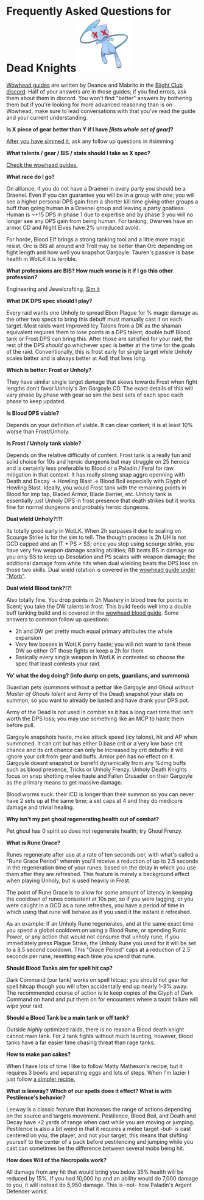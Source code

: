 # Frequently Asked Questions for Dead Knights ![](./media/skinnay_rip.png)

[Wowhead guides](https://www.wowhead.com/wotlk/guides/classes/death-knight) are written by Deance and Mabrito in the [Blight Club discord](https://discord.gg/worms).  Half of your answers are in those guides; if you find errors, ask them about them in discord.  You won't find "better" answers by bothering them but if you're looking for more advanced reasoning than is on Wowhead, make sure to lead conversations with that you've read the guide and your current understanding.

**Is X piece of gear better than Y if I have _\[lists whole set of gear\]_?**

[After you have simmed it](https://wowsims.github.io/wotlk/), ask any follow up questions in #simming

**What talents / gear / BIS / stats should I take as X spec?**

[Check the wowhead guides.](https://www.wowhead.com/wotlk/guides/classes/death-knight)

**What race do I go?**

On alliance, if you do not have a Draenei in every party you should be a Draenei.  Even if you can guarantee you will be in a group with one; you will see a higher personal DPS gain from a shorter kill time giving other groups a buff than going human in a Draenei group and leaving a party goatless.  Human is ~+15 DPS in phase 1 due to expertise and by phase 3 you will no longer see any DPS gain from being human.  For tanking, Dwarves have an armor CD and Night Elves have 2% unreduced avoid.

For horde, Blood Elf brings a strong tanking tool and a little more magic resist.  Orc is BiS all around and Troll may be better than Orc depending on fight length and how well you snapshot Gargoyle.  Tauren's passive is base health in WotLK it is terrible.

**What professions are BIS?  How much worse is it if I go this other profession?**

Engineering and Jewelcrafting.  [Sim it](https://wowsims.github.io/wotlk/)

**What DK DPS spec should I play?**

Every raid wants one Unholy to spread Ebon Plague for % magic damage as the other two specs to bring this debuff must manually cast it on each target.  Most raids want Improved Icy Talons from a DK as the shaman equivalent requires them to lose points in a DPS talent; double buff Blood tank or Frost DPS can bring this.  After those are satisfied for your raid, the rest of the DPS _should_ go whichever spec is better at the time for the goals of the raid.  Conventionally, this is frost early for single target while Unholy scales better and is always better at AoE that lives long.

**Which is better: Frost or Unholy?**

They have similar single target damage that skews towards Frost when fight lengths don't favor Unholy's 3m Gargoyle CD.  The exact details of this will vary phase by phase with gear so sim the best sets of each spec each phase to keep updated.

**Is Blood DPS viable?**

Depends on your definition of viable.  It can clear content; it is at least 10% worse than Frost/Unholy.

**Is Frost / Unholy tank viable?**

Depends on the relative difficulty of content.  Frost tank is a really fun and solid choice for 10s and heroic dungeons but may struggle on 25 heroics and is certainly less preferable to Blood or a Paladin / Feral for raw mitigation in that context.  It has really strong snap aggro openning with Death and Decay -> Howling Blast -> Blood Boil especially with Glyph of Howling Blast.  Ideally, you would Frost tank with the remaining points in Blood for imp tap, Bladed Armor, Blade Barrier, etc.  Unholy tank is essentially just Unholy DPS in frost presence that death strikes but it works fine for normal dungeons and probably heroic dungeons.



**Dual wield Unholy?!?!**

Its totally good early in WotLK.  When 2h surpases it due to scaling on Scourge Strike is for the sim to tell.  The thought process is 2h UH is not GCD capped and an IT + PS > SS; once you stop using scourge strike, you have very few weapon damage scaling abilities; BB beats BS in damage so you only BS to keep up Desolation and PS scales with weapon damage; the additional damage from white hits when dual wielding beats the DPS loss on those two skills.  Dual wield rotation is covered in the [wowhead guide under "Morb"](https://www.wowhead.com/wotlk/guides/unholy-death-knight-dps-rotation-cooldowns-abilities).

**Dual wield Blood tank?!?!**

Also totally fine.  You drop points in 2h Mastery in blood tree for points in Scent; you take the DW talents in frost.  This build feeds well into a double buff tanking build and is covered in the [wowhead blood guide](https://www.wowhead.com/wotlk/guides/blood-death-knight-tank-talents-builds-glyphs).  Some answers to common follow up questions:
- 2h and DW get pretty much equal primary attributes the whole expansion
- Very few bosses in WotLK parry haste; you will not want to tank these DW so either OT those fights or keep a 2h for them
- Basically every single weapon in WotLK in contested so choose the spec that least contests your raid.

**Yo' what the dog doing? (info dump on pets, guardians, and summons)**

Guardian pets (summons without a petbar like Gargoyle and Ghoul _without Master of Ghouls talent_ and Army of the Dead) snapshot your stats on summon, so you want to already be lusted and have drank your DPS pot.  

Army of the Dead is not used in combat as it has a long cast time that isn't worth the DPS loss; you may use something like an MCP to haste them before pull.  

Gargoyle snapshots haste, melee attack speed (icy talons), hit and AP when summoned. It can crit but has either 0 base crit or a very low base crit chance and its crit chance can only be increased by crit debuffs: it will ignore your crit from gear and buffs. Armor pen has no effect on it. Gargoyle doesnt snapshot or benefit dynamically from any %dmg buffs such as blood presence, Tricks or Unholy Frenzy. Unholy Death Knights focus on snap shotting melee haste and Fallen Crusader on their Gargoyle as the primary means to get massive damage.

Blood worms suck: their iCD is longer than their summon so you can never have 2 sets up at the same time; a set caps at 4 and they do medicore damage and trivial healing.  

**Why isn't my pet ghoul regenerating health out of combat?**

Pet ghoul has 0 spirit so does not regenerate health; try Ghoul Frenzy.

**What is Rune Grace?**

Runes regenerate after use at a rate of ten seconds per, with what's called a "Rune Grace Period" wherein you'll receive a reduction of up to 2.5 seconds in the regeneration time of your runes, based on the delay in which you use them after they are refreshed. This feature is merely a background effect when playing Unholy, but is used heavily in Frost. 

The point of Rune Grace is to allow for some amount of latency in keeping the cooldown of runes consistent at 10s per, so if you were lagging, or you were caught in a GCD as a rune refreshes, you have a period of time in which using that rune will behave as if you used it the instant it refreshed. 

As an example: If an Unholy Rune regenerates, and at the same exact time you spend a global cooldown on using a Blood Rune, or spending Runic Power, or any action that would not consume that unholy rune, if you immediately press Plague Strike, the Unholy Rune you used for it will be set to a 8.5 second cooldown. This "Grace Period" caps at a reduction of 2.5 seconds per rune, resetting each time you spend that rune.

**Should Blood Tanks aim for spell hit cap?**

Dark Command (our tank) works on spell hitcap; you should not gear for spell hitcap though you will often accidentally end up nearly 1-3% away.  The recommended course of action is to keep copies of the Glyph of Dark Command on hand and put them on for encounters where a taunt failure will wipe your raid.

**Should a Blood Tank be a main tank or off tank?**

Outside _highly_ optimized raids, there is no reason a Blood death knight cannot main tank.  For 2 tank fights without much taunting, however, Blood tanks have a far easier time chasing threat than rage tanks. 

**How to make pan cakes?**

When I have lots of time I like to follow Matty Matheson's recipe, but it requires 3 bowls and separating eggs and lots of steps.  When I'm lazier I just follow [a simpler recipe.](https://www.allrecipes.com/recipe/21014/good-old-fashioned-pancakes/)

**What is leeway?  Which of our spells does it effect?  What is with Pestilence's behavior?**

Leeway is a classic feature that increases the range of actions depending on the source and targets movement.  Pestilence, Blood Boil, and Death and Decay have +2 yards of range when cast while you are moving or jumping.  Pestilence is also a bit weird in that it requires a melee target -but- is cast centered on you, the player, and not your target; this means that shifting yourself to the center of a pack before pestilencing and jumping while you cast can sometimes be the difference between several mobs being hit.

**How does Will of the Necropolis work?**

All damage from any hit that would bring you below 35% health will be reduced by 15%. If you had 10,000 hp and an ability would do 7,000 damage to you, it will instead do 5,950 damage.  This is -not- how Paladin's Argent Defender works.